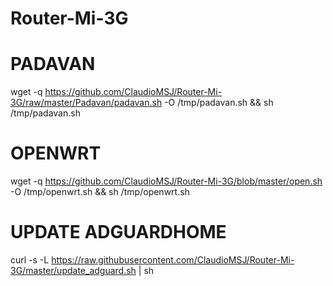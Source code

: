 # Router-Mi-3G

# PADAVAN
wget -q https://github.com/ClaudioMSJ/Router-Mi-3G/raw/master/Padavan/padavan.sh -O /tmp/padavan.sh && sh /tmp/padavan.sh

# OPENWRT
wget -q https://github.com/ClaudioMSJ/Router-Mi-3G/blob/master/open.sh -O /tmp/openwrt.sh && sh /tmp/openwrt.sh

# UPDATE ADGUARDHOME
curl -s -L https://raw.githubusercontent.com/ClaudioMSJ/Router-Mi-3G/master/update_adguard.sh | sh
